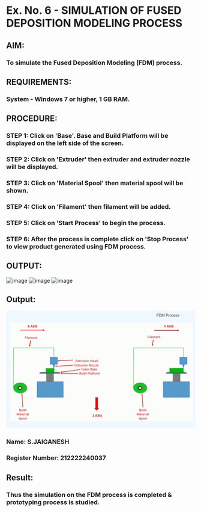 # Ex. No. 6 - SIMULATION OF FUSED DEPOSITION MODELING PROCESS

## AIM:
### To simulate the Fused Deposition Modeling (FDM) process.

## REQUIREMENTS:
### System - Windows 7 or higher, 1 GB RAM.

## PROCEDURE:
### STEP 1: Click on 'Base'. Base and Build Platform will be displayed on the left side of the screen.
### STEP 2: Click on 'Extruder' then extruder and extruder nozzle will be displayed.
### STEP 3: Click on 'Material Spool' then material spool will be shown.
### STEP 4: Click on 'Filament' then filament will be added.
### STEP 5: Click on 'Start Process' to begin the process.
### STEP 6: After the process is complete click on 'Stop Process' to view product generated using FDM process.

## OUTPUT:
![image](https://github.com/MukeshVelmurugan/Ex.-No---6.-SIMULATION-OF-FUSED-DEPOSITION-MODELING-PROCESS/assets/118707363/a1d1a1aa-6718-4b68-88e3-d76fd145d31d)
![image](https://github.com/MukeshVelmurugan/Ex.-No---6.-SIMULATION-OF-FUSED-DEPOSITION-MODELING-PROCESS/assets/118707363/6dd173d5-7f34-4ddb-8e3e-58c361e9a4e4)
![image](https://github.com/MukeshVelmurugan/Ex.-No---6.-SIMULATION-OF-FUSED-DEPOSITION-MODELING-PROCESS/assets/118707363/275c4bea-9c66-466c-8362-11435c0898d6)



## Output:
![image](https://github.com/SAKTHISWAR/Ex.-No---6.-SIMULATION-OF-FUSED-DEPOSITION-MODELING-PROCESS/blob/main/7.png)

### Name: S.JAIGANESH
### Register Number: 212222240037

## Result:
### Thus the simulation on the FDM process is completed & prototyping process is studied.
